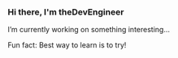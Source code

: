 ### Hi there, I'm theDevEngineer

I’m currently working on something interesting...

Fun fact: Best way to learn is to try!

